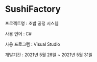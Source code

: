 # SushiFactory

프로젝트명 : ﻿초밥 공정 시스템

사용 언어 : C#

사용 프로그램 : Visual Studio

개발기간 : 2021년 5월 26일 ~ 2021년 5월 31일


